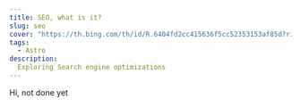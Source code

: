 ```yaml
---
title: SEO, what is it?
slug: seo
cover: "https://th.bing.com/th/id/R.6404fd2cc415636f5cc52353153af85d?rik=5Hjo7h7AwTzcKw&pid=ImgRaw&r=0"
tags:
  - Astro
description:
  Exploring Search engine optimizations
---
```


Hi, not done yet